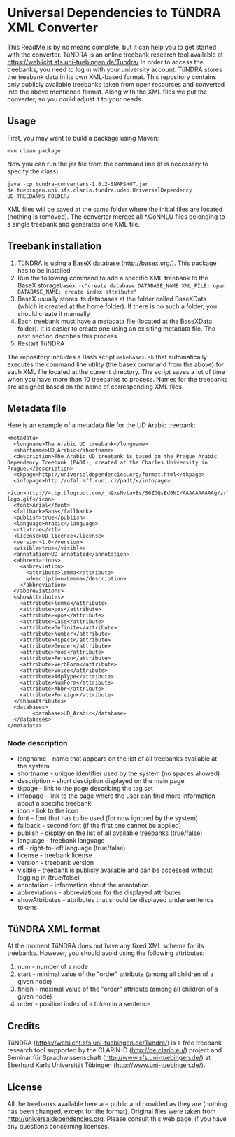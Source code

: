 # Universal Dependencies to TüNDRA XML Converter

This ReadMe is by no means complete, but it can help you to get started with the converter.
TüNDRA is an online treebank research tool available at https://weblicht.sfs.uni-tuebingen.de/Tundra/
In order to access the treebanks, you need to log in with your university account. TüNDRA stores the treebank data in its own XML-based format. This repository contains only publicly available treebanks taken from open resources and converted into the above mentioned format. Along with the XML files we put the converter, so you could adjust it to your needs. 

## Usage

First, you may want to build a package using Maven:
```
mvn clean package
```

Now you can run the jar file from the command line (it is necessary to specify the class):
```
java -cp tundra-converters-1.0.2-SNAPSHOT.jar de.tuebingen.uni.sfs.clarin.tundra.udep.UniversalDependency UD_TREEBANKS_FOLDER/
```

XML files will be saved at the same folder where the initial files are located (nothing is removed). The converter merges all *.CoNNLU files belonging to a single treebank and generates one XML file.

## Treebank installation

1. TüNDRA is using a BaseX database (http://basex.org/). This package has to be installed
2. Run the following command to add a specific XML treebank to the BaseX storage```basex -c"create database DATABASE_NAME XML_FILE; open DATABASE_NAME; create index attribute"```
3. BaseX usually stores its databases at the folder called BaseXData (which is created at the home folder). If there is no such a folder, you should create it manually
4. Each treebank must have a metadata file (located at the BaseXData folder). It is easier to create one using an exisiting metadata file. The next section decribes this process
5. Restart TüNDRA

The repository includes a Bash script ```makebasex.sh``` that automatically executes the command line utility (the basex command from the above) for each XML file located at the current directory. The script saves a lot of time when you have more than 10 treebanks to process. Names for the treebanks are assigned based on the name of corresponding XML files.

## Metadata file

Here is an example of a metadata file for the UD Arabic treebank:

```
<metadata>
  <longname>The Arabic UD treebank</longname>
  <shortname>UD_Arabic</shortname>
  <description>The Arabic UD treebank is based on the Prague Arabic Dependency Treebank (PADT), created at the Charles University in Prague.</description>
  <tkpage>http://universaldependencies.org/format.html</tkpage>
  <infopage>http://ufal.mff.cuni.cz/padt/</infopage>
  <icon>http://4.bp.blogspot.com/_n9xsNvtavBs/S6ZGQsEd6NI/AAAAAAAAAAg/zrTMU7kIvXw/S226/PADT-logo.gif</icon>
  <font>Arial</font>
  <fallback>Sans</fallback>
  <publish>true</publish>
  <language>Arabic</language>
  <rtl>true</rtl>
  <license>UD licence</license>
  <version>1.0</version>
  <visible>true</visible>
  <annotation>UD annotated</annotation>
  <abbreviations>
    <abbreviation>
      <attribute>lemma</attribute>
      <description>Lemma</description>
    </abbreviation>
  </abbreviations>
  <showAttributes>
    <attribute>lemma</attribute>
    <attribute>pos</attribute>
    <attribute>xpos</attribute>
    <attribute>Case</attribute>
    <attribute>Definite</attribute>
    <attribute>Number</attribute>
    <attribute>Aspect</attribute>
    <attribute>Gender</attribute>
    <attribute>Mood</attribute>
    <attribute>Person</attribute>
    <attribute>VerbForm</attribute>
    <attribute>Voice</attribute>
    <attribute>AdpType</attribute>
    <attribute>NumForm</attribute>
    <attribute>Abbr</attribute>
    <attribute>Foreign</attribute>
  </showAttributes>
  <databases>
        <database>UD_Arabic</database>
  </databases>
</metadata>
```

### Node description
* longname - name that appears on the list of all treebanks available at the system
* shortname - unique identifier used by the system (no spaces allowed)
* description - short desciption displayed on the main page
* tkpage - link to the page describing the tag set
* infopage - link to the page where the user can find more information about a specific treebank
* icon - link to the icon
* font - font that has to be used (for now ignored by the system)
* fallback - second font (if the first one cannot be applied)
* publish - display on the list of all available treebanks (true/false)
* language - treebank language
* rtl - right-to-left language (true/false)
* license - treebank license
* version - treebank version
* visible - treebank is publicly available and can be accessed without logging in (true/false)
* annotation - information about the annotation
* abbreviations - abbreviations for the displayed attributes
* showAttributes - attributes that should be displayed under sentence tokens

## TüNDRA XML format

At the moment TüNDRA does not have any fixed XML schema for its treebanks. However, you should avoid using the following attributes:

1. num - number of a node
2. start - minimal value of the "order" attribute (among all children of a given node)
3. finish - maximal value of the "order" attribute (among all children of a given node)
4. order - position index of a token in a sentence

## Credits

TüNDRA (https://weblicht.sfs.uni-tuebingen.de/Tundra/) is a free treebank research tool supported by the CLARIN-D (http://de.clarin.eu/) project and Seminar für Sprachwissenschaft (http://www.sfs.uni-tuebingen.de/) at Eberhard Karls Universität Tübingen (http://www.uni-tuebingen.de/).


## License

All the treebanks available here are public and provided as they are (nothing has been changed, except for the format). Original files were taken from http://universaldependencies.org. Please consult this web page, if you have any questions concerning licenses.
